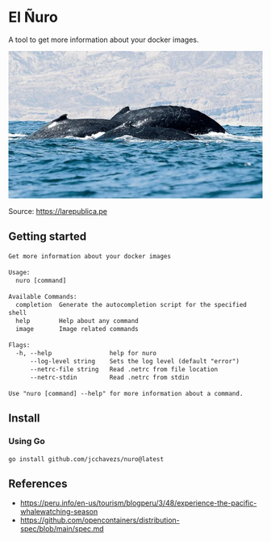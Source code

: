 <!-- Generated file by make generate-readme. DO NOT EDIT. -->
# El Ñuro

A tool to get more information about your docker images.

![El Ñuro](image.png)

Source: https://larepublica.pe

## Getting started

```console
Get more information about your docker images

Usage:
  nuro [command]

Available Commands:
  completion  Generate the autocompletion script for the specified shell
  help        Help about any command
  image       Image related commands

Flags:
  -h, --help                help for nuro
      --log-level string    Sets the log level (default "error")
      --netrc-file string   Read .netrc from file location
      --netrc-stdin         Read .netrc from stdin

Use "nuro [command] --help" for more information about a command.
```

## Install

### Using Go

```console
go install github.com/jcchavezs/nuro@latest
```

## References

- <https://peru.info/en-us/tourism/blogperu/3/48/experience-the-pacific-whalewatching-season>
- <https://github.com/opencontainers/distribution-spec/blob/main/spec.md>
